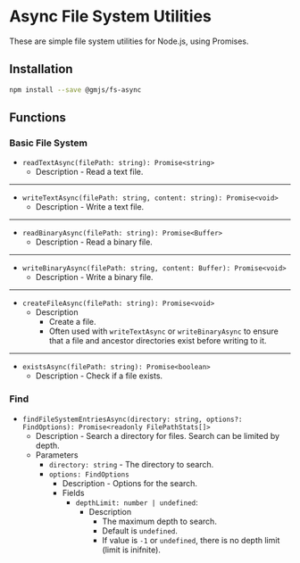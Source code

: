 # Async File System Utilities

These are simple file system utilities for Node.js, using Promises.

## Installation

```bash
npm install --save @gmjs/fs-async
```

## Functions

### Basic File System

- `readTextAsync(filePath: string): Promise<string>`
  - Description - Read a text file.

---

- `writeTextAsync(filePath: string, content: string): Promise<void>`
  - Description - Write a text file.

---

- `readBinaryAsync(filePath: string): Promise<Buffer>`
  - Description - Read a binary file.

---

- `writeBinaryAsync(filePath: string, content: Buffer): Promise<void>`
  - Description - Write a binary file.

---

- `createFileAsync(filePath: string): Promise<void>`
  - Description
    - Create a file.
    - Often used with `writeTextAsync` or `writeBinaryAsync` to ensure that a file and ancestor directories exist before writing to it.

---

- `existsAsync(filePath: string): Promise<boolean>`
  - Description - Check if a file exists.

### Find

- `findFileSystemEntriesAsync(directory: string, options?: FindOptions): Promise<readonly FilePathStats[]>`
  - Description - Search a directory for files. Search can be limited by depth.
  - Parameters
    - `directory: string` - The directory to search.
    - `options: FindOptions`
      - Description - Options for the search.
      - Fields
        - `depthLimit: number | undefined`:
          - Description
            - The maximum depth to search.
            - Default is `undefined`.
            - If value is `-1` or `undefined`, there is no depth limit (limit is inifnite).
